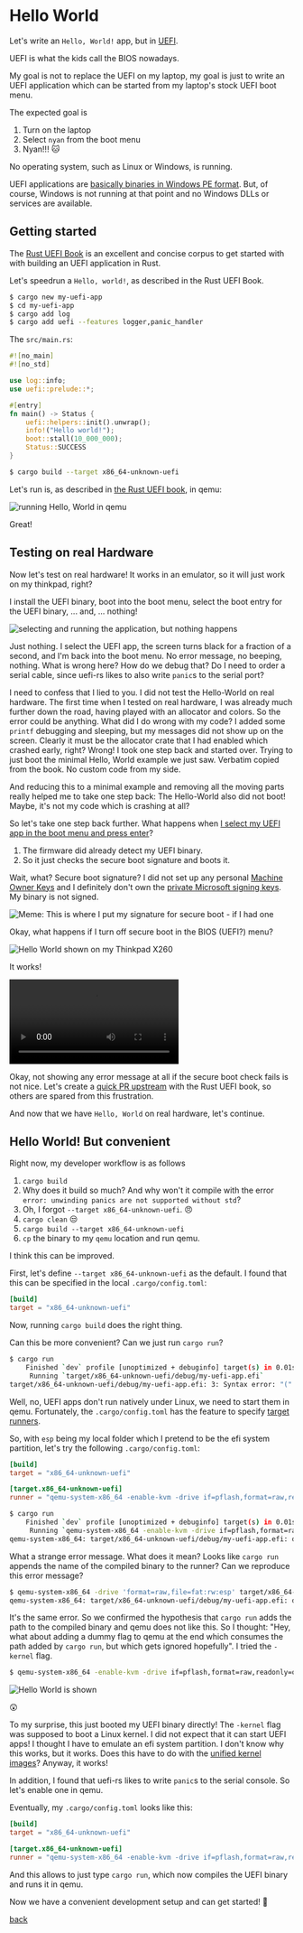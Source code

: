 # Hello World

Let's write an `Hello, World!` app, but in [UEFI](https://en.wikipedia.org/wiki/UEFI).

UEFI is what the kids call the BIOS nowadays.

My goal is not to replace the UEFI on my laptop, my goal is just to write an UEFI application which can be started from my laptop's stock UEFI boot menu.

The expected goal is

1. Turn on the laptop
2. Select `nyan` from the boot menu
3. Nyan!!! :cat:

No operating system, such as Linux or Windows, is running.

UEFI applications are [basically binaries in Windows PE format](https://wiki.osdev.org/UEFI#Binary_Format).
But, of course, Windows is not running at that point and no Windows DLLs or services are available.

## Getting started

The [Rust UEFI Book](https://rust-osdev.github.io/uefi-rs/) is an excellent and concise corpus to get started with with building an UEFI application in Rust.

Let's speedrun a `Hello, world!`, as described in the Rust UEFI Book.

```bash
$ cargo new my-uefi-app
$ cd my-uefi-app
$ cargo add log
$ cargo add uefi --features logger,panic_handler
```

The `src/main.rs`:

```rust
#![no_main]
#![no_std]

use log::info;
use uefi::prelude::*;

#[entry]
fn main() -> Status {
    uefi::helpers::init().unwrap();
    info!("Hello world!");
    boot::stall(10_000_000);
    Status::SUCCESS
}
```

```bash
$ cargo build --target x86_64-unknown-uefi
```

Let's run is, as described in [the Rust UEFI book](https://rust-osdev.github.io/uefi-rs/tutorial/vm.html), in qemu:

![running Hello, World in qemu](img/qemu.png)

<!--
By the way, on Ubuntu, I got a copy of an UEFI like this:


```bash
$ sudo apt install ovmf
$ cp /usr/share/OVMF/OVMF_CODE_4M.fd .
$ cp /usr/share/OVMF/OVMF_VARS_4M.fd .
```
-->

Great!


## Testing on real Hardware

Now let's test on real hardware!
It works in an emulator, so it will just work on my thinkpad, right?

I install the UEFI binary, boot into the boot menu, select the boot entry for the UEFI binary, ... and, ... nothing!

![selecting and running the application, but nothing happens](img/hello_world_secureboot.gif)

<!--
<video src="https://github.com/user-attachments/assets/80e30647-7129-43c1-b4b5-95985fba8be7" controls>
</video>
-->

Just nothing.
I select the UEFI app, the screen turns black for a fraction of a second, and I'm back into the boot menu.
No error message, no beeping, nothing.
What is wrong here?
How do we debug that?
Do I need to order a serial cable, since uefi-rs likes to also write `panic`s to the serial port?

I need to confess that I lied to you.
I did not test the Hello-World on real hardware.
The first time when I tested on real hardware, I was already much further down the road, having played with an allocator and colors.
So the error could be anything.
What did I do wrong with my code?
I added some `printf` debugging and sleeping, but my messages did not show up on the screen.
Clearly it must be the allocator crate that I had enabled which crashed early, right?
Wrong!
I took one step back and started over.
Trying to just boot the minimal Hello, World example we just saw.
Verbatim copied from the book.
No custom code from my side.

And reducing this to a minimal example and removing all the moving parts really helped me to take one step back:
The Hello-World also did not boot!
Maybe, it's not my code which is crashing at all?

So let's take one step back further.
What happens when [I select my UEFI app in the boot menu and press enter](https://en.wikipedia.org/wiki/UEFI#Booting)?

1. The firmware did already detect my UEFI binary.
2. So it just checks the secure boot signature and boots it.

Wait, what?
Secure boot signature?
I did not set up any personal [Machine Owner Keys](https://mjg59.dreamwidth.org/19448.html) and I definitely don't own the [private Microsoft signing keys](https://mjg59.dreamwidth.org/5552.html).
My binary is not signed.

![Meme: This is where I put my signature for secure boot - if I had one](https://i.imgflip.com/9ag5ym.jpg)

Okay, what happens if I turn off secure boot in the BIOS (UEFI?) menu?

![Hello World shown on my Thinkpad X260](img/hello_world_nosecureboot.jpg)

It works!

<video src="https://github.com/user-attachments/assets/f7c139e6-0343-439d-ae5a-8d5cf65c8850" controls>
</video>

Okay, not showing any error message at all if the secure boot check fails is not nice.
Let's create a [quick PR upstream](https://github.com/rust-osdev/uefi-rs/pull/1468) with the Rust UEFI book, so others are spared from this frustration.

And now that we have `Hello, World` on real hardware, let's continue.

## Hello World! But convenient

Right now, my developer workflow is as follows

1. `cargo build`
2. Why does it build so much? And why won't it compile with the error `error: unwinding panics are not supported without std`?
3. Oh, I forgot `--target x86_64-unknown-uefi`. :angry:
4. `cargo clean` :unamused:
5. `cargo build --target x86_64-unknown-uefi`
6. `cp` the binary to my `qemu` location and run qemu.

I think this can be improved.

First, let's define `--target x86_64-unknown-uefi` as the default.
I found that this can be specified in the local `.cargo/config.toml`: 

```toml
[build]
target = "x86_64-unknown-uefi"
```

Now, running `cargo build` does the right thing.

Can this be more convenient? Can we just run `cargo run`?

```bash
$ cargo run 
    Finished `dev` profile [unoptimized + debuginfo] target(s) in 0.01s
     Running `target/x86_64-unknown-uefi/debug/my-uefi-app.efi`
target/x86_64-unknown-uefi/debug/my-uefi-app.efi: 3: Syntax error: "(" unexpected (expecting ")")
```

Well, no, UEFI apps don't run natively under Linux, we need to start them in qemu.
Fortunately, the `.cargo/config.toml` has the feature to specify [target runners](https://doc.rust-lang.org/cargo/reference/config.html#target).


So, with `esp` being my local folder which I pretend to be the efi system partition, let's try the following `.cargo/config.toml`:

```toml
[build]
target = "x86_64-unknown-uefi"

[target.x86_64-unknown-uefi]
runner = "qemu-system-x86_64 -enable-kvm -drive if=pflash,format=raw,readonly=on,file=OVMF_CODE.fd -drive if=pflash,format=raw,readonly=on,file=OVMF_VARS.fd -drive format=raw,file=fat:rw:esp"
```

```bash
$ cargo run
    Finished `dev` profile [unoptimized + debuginfo] target(s) in 0.01s
     Running `qemu-system-x86_64 -enable-kvm -drive if=pflash,format=raw,readonly=on,file=OVMF_CODE.fd -drive if=pflash,format=raw,readonly=on,file=OVMF_VARS.fd -drive 'format=raw,file=fat:rw:esp' target/x86_64-unknown-uefi/debug/my-uefi-app.efi`
qemu-system-x86_64: target/x86_64-unknown-uefi/debug/my-uefi-app.efi: drive with bus=0, unit=0 (index=0) exists
```

What a strange error message.
What does it mean?
Looks like `cargo run` appends the name of the compiled binary to the runner?
Can we reproduce this error message?

```bash
$ qemu-system-x86_64 -drive 'format=raw,file=fat:rw:esp' target/x86_64-unknown-uefi/debug/my-uefi-app.efi
qemu-system-x86_64: target/x86_64-unknown-uefi/debug/my-uefi-app.efi: drive with bus=0, unit=0 (index=0) exists
```

It's the same error.
So we confirmed the hypothesis that `cargo run` adds the path to the compiled binary and qemu does not like this.
So I thought: "Hey, what about adding a dummy flag to qemu at the end which consumes the path added by `cargo run`, but which gets ignored hopefully".
I tried the `-kernel` flag.

```bash
$ qemu-system-x86_64 -enable-kvm -drive if=pflash,format=raw,readonly=on,file=OVMF_CODE.fd -drive if=pflash,format=raw,readonly=on,file=OVMF_VARS.fd -kernel target/x86_64-unknown-uefi/debug/my-uefi-app.efi
```

![Hello World is shown](img/accidental_hello_world.png)

:astonished:

To my surprise, this just booted my UEFI binary directly!
The `-kernel` flag was supposed to boot a Linux kernel.
I did not expect that it can start UEFI apps!
I thought I have to emulate an efi system partition.
I don't know why this works, but it works.
Does this have to do with the [unified kernel images](https://wiki.archlinux.org/title/Unified_kernel_image)?
Anyway, it works!

In addition, I found that uefi-rs likes to write `panic`s to the serial console.
So let's enable one in qemu.

Eventually, my `.cargo/config.toml` looks like this:

```toml
[build]
target = "x86_64-unknown-uefi"

[target.x86_64-unknown-uefi]
runner = "qemu-system-x86_64 -enable-kvm -drive if=pflash,format=raw,readonly=on,file=OVMF_CODE_4M.fd -drive if=pflash,format=raw,readonly=on,file=OVMF_VARS_4M.fd -serial stdio -kernel"
```

And this allows to just type `cargo run`, which now compiles the UEFI binary and runs it in qemu.

Now we have a convenient development setup and can get started! :crab:

[back](../)

